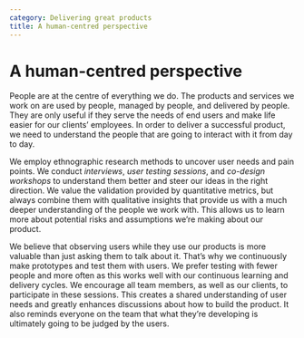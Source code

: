 ```yaml
---
category: Delivering great products
title: A human-centred perspective
---
```


# A human-centred perspective

People are at the centre of everything we do. The products and services we work on are used by people,
managed by people, and delivered by people. They are only useful if they serve the needs of end users
and make life easier for our clients’ employees. In order to deliver a successful product, we need
to understand the people that are going to interact with it from day to day.

We employ ethnographic research methods to uncover user needs and pain points. We conduct _interviews_,
_user testing sessions_, and _co-design workshops_ to understand them better and steer our ideas in the
right direction. We value the validation provided by quantitative metrics, but always combine them
with qualitative insights that provide us with a much deeper understanding of the people we work with.
This allows us to learn more about potential risks and assumptions we’re making about our product.

We believe that observing users while they use our products is more valuable than just asking them
to talk about it. That’s why we continuously make prototypes and test them with users. We prefer
testing with fewer people and more often as this works well with our continuous learning and
delivery cycles. We encourage all team members, as well as our clients, to participate in these
sessions. This creates a shared understanding of user needs and greatly enhances discussions about
how to build the product. It also reminds everyone on the team that what they’re developing is
ultimately going to be judged by the users.
